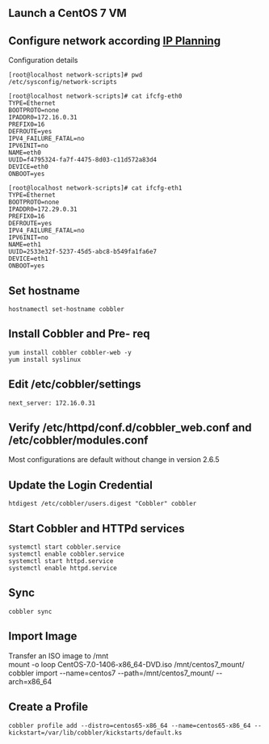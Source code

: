 ## Launch a CentOS 7 VM

## Configure network according [IP Planning](IPPlanning.markdown)
Configuration details    

	[root@localhost network-scripts]# pwd
	/etc/sysconfig/network-scripts

	[root@localhost network-scripts]# cat ifcfg-eth0
	TYPE=Ethernet
	BOOTPROTO=none
	IPADDR0=172.16.0.31
	PREFIX0=16
	DEFROUTE=yes
	IPV4_FAILURE_FATAL=no
	IPV6INIT=no
	NAME=eth0
	UUID=f4795324-fa7f-4475-8d03-c11d572a83d4
	DEVICE=eth0
	ONBOOT=yes

	[root@localhost network-scripts]# cat ifcfg-eth1
	TYPE=Ethernet
	BOOTPROTO=none
	IPADDR0=172.29.0.31
	PREFIX0=16
	DEFROUTE=yes
	IPV4_FAILURE_FATAL=no
	IPV6INIT=no
	NAME=eth1
	UUID=2533e32f-5237-45d5-abc8-b549fa1fa6e7
	DEVICE=eth1
	ONBOOT=yes

## Set hostname
	hostnamectl set-hostname cobbler

## Install Cobbler and Pre- req
	yum install cobbler cobbler-web -y
	yum install syslinux

## Edit /etc/cobbler/settings
	next_server: 172.16.0.31

## Verify /etc/httpd/conf.d/cobbler_web.conf and /etc/cobbler/modules.conf    
Most configurations are default without change in version 2.6.5

## Update the Login Credential
	htdigest /etc/cobbler/users.digest "Cobbler" cobbler

## Start Cobbler and HTTPd services
	systemctl start cobbler.service
	systemctl enable cobbler.service
	systemctl start httpd.service
	systemctl enable httpd.service

## Sync
	cobbler sync

## Import Image    
Transfer an ISO image to /mnt    
	mount -o loop CentOS-7.0-1406-x86_64-DVD.iso /mnt/centos7_mount/
	cobbler import --name=centos7 --path=/mnt/centos7_mount/ --arch=x86_64

## Create a Profile
	cobbler profile add --distro=centos65-x86_64 --name=centos65-x86_64 --kickstart=/var/lib/cobbler/kickstarts/default.ks
